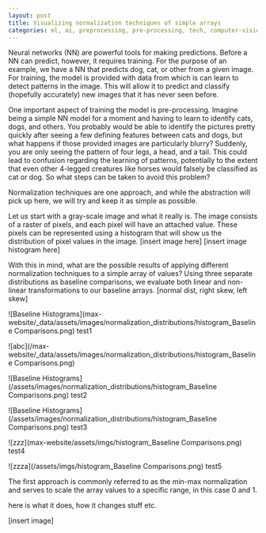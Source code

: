 ```yaml
---
layout: post
title: Visualizing normalization techniques of simple arrays
categories: ml, ai, preprocessing, pre-processing, tech, computer-vision
---
```


Neural networks (NN) are powerful tools for making predictions. Before a NN can predict, however, it requires training. For the purpose of an example, we have a NN that predicts dog, cat, or other from a given image. For training, the model is provided with data from which is can learn to detect patterns in the image. This will allow it to predict and classify (hopefully accurately) new images that it has never seen before.

One important aspect of training the model is pre-processing. Imagine being a simple NN model for a moment and having to learn to identify cats, dogs, and others. You probably would be able to identify the pictures pretty quickly after seeing a few defining features between cats and dogs, but what happens if those provided images are particularly blurry? Suddenly, you are only seeing the pattern of four legs, a head, and a tail. This could lead to confusion regarding the learning of patterns, potentially to the extent that even other 4-legged creatures like horses would falsely be classified as cat or dog. So what steps can be taken to avoid this problem?

Normalization techniques are one approach, and while the abstraction will pick up here, we will try and keep it as simple as possible.

Let us start with a gray-scale image and what it really is. The image consists of a raster of pixels, and each pixel will have an attached value. These pixels can be represented using a histogram that will show us the distribution of pixel values in the image.
[insert image here]  [insert image histogram here]

With this in mind, what are the possible results of applying different normalization techniques to a simple array of values? Using three separate distributions as baseline comparisons, we evaluate both linear and non-linear transformations to our baseline arrays.
[normal dist, right skew, left skew]

![Baseline Histograms](max-website/_data/assets/images/normalization_distributions/histogram_Baseline Comparisons.png)
test1


![abc](/max-website/_data/assets/images/normalization_distributions/histogram_Baseline Comparisons.png)

![Baseline Histograms](/assets/images/normalization_distributions/histogram_Baseline Comparisons.png)
test2

![Baseline Histograms](/assets/images/normalization_distributions/histogram_Baseline Comparisons.png)
test3

![zzz](max-website/assets/imgs/histogram_Baseline Comparisons.png)
test4

![zzza](/assets/imgs/histogram_Baseline Comparisons.png)
test5

The first approach is commonly referred to as the min-max normalization and serves to scale the array values to a specific range, in this case 0 and 1.

here is what it does, how it changes stuff etc.

[insert image]